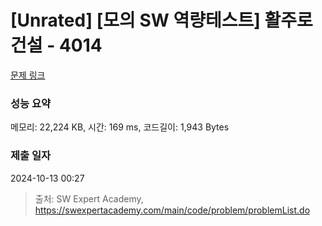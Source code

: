 # [Unrated] [모의 SW 역량테스트] 활주로 건설 - 4014 

[문제 링크](https://swexpertacademy.com/main/code/problem/problemDetail.do?contestProbId=AWIeW7FakkUDFAVH) 

### 성능 요약

메모리: 22,224 KB, 시간: 169 ms, 코드길이: 1,943 Bytes

### 제출 일자

2024-10-13 00:27



> 출처: SW Expert Academy, https://swexpertacademy.com/main/code/problem/problemList.do